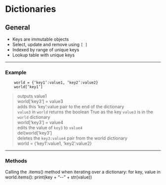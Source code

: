 # Dictionaries  

## General  

- Keys are immutable objects  
- Select, update and remove using `[ ]`  
- Indexed by range of unique keys  
- Lookup table with unique keys  

---

### Example  

        world = {‘key1’:value1, ‘key2’:value2}  
        world[‘key1’]  
> outputs value1  
        world[‘key3’] = value3  
> adds this ‘key’:value pair to the end of the dictionary  
> `value3` in `world` returns the boolean True as the key `value3` is in the `world` dictionary  
        world[‘key3’] = value4  
> edits the value of `key3` to `value4`  
        del(world[‘key3’]  
> deletes the `key3:value4` pair from the world dictionary  
        world = {‘key1’:value1, ‘key2’:value2}  
---

### Methods  

Calling the .items() method when iterating over a dictionary:
for key, value in world.items():
	print(key + “--” + str(value))

